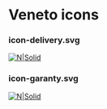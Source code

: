 # Veneto icons

### icon-delivery.svg
[![N|Solid](http://veneto.super.perevorot.com/html/app/assets/pictures/icon-delivery.svg)](https://github.com/doriksan/veneto_icons/blob/master/icon-delivery.md)

### icon-garanty.svg
[![N|Solid](http://veneto.super.perevorot.com/html/app/assets/pictures/icon-garanty.svg)](http://veneto.super.perevorot.com/html/app/assets/pictures/icon-garanty.svg)

